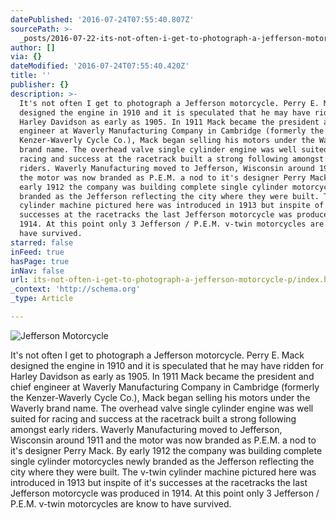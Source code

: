 ```yaml
---
datePublished: '2016-07-24T07:55:40.807Z'
sourcePath: >-
  _posts/2016-07-22-its-not-often-i-get-to-photograph-a-jefferson-motorcycle-p.md
author: []
via: {}
dateModified: '2016-07-24T07:55:40.420Z'
title: ''
publisher: {}
description: >-
  It's not often I get to photograph a Jefferson motorcycle. Perry E. Mack
  designed the engine in 1910 and it is speculated that he may have ridden for
  Harley Davidson as early as 1905. In 1911 Mack became the president and chief
  engineer at Waverly Manufacturing Company in Cambridge (formerly the
  Kenzer-Waverly Cycle Co.), Mack began selling his motors under the Waverly
  brand name. The overhead valve single cylinder engine was well suited for
  racing and success at the racetrack built a strong following amongst early
  riders. Waverly Manufacturing moved to Jefferson, Wisconsin around 1911 and
  the motor was now branded as P.E.M. a nod to it's designer Perry Mack. By
  early 1912 the company was building complete single cylinder motorcycles newly
  branded as the Jefferson reflecting the city where they were built. The v-twin
  cylinder machine pictured here was introduced in 1913 but inspite of it's
  successes at the racetracks the last Jefferson motorcycle was produced in
  1914. At this point only 3 Jefferson / P.E.M. v-twin motorcycles are know to
  have survived.
starred: false
inFeed: true
hasPage: true
inNav: false
url: its-not-often-i-get-to-photograph-a-jefferson-motorcycle-p/index.html
_context: 'http://schema.org'
_type: Article

---
```

![Jefferson Motorcycle](https://the-grid-user-content.s3-us-west-2.amazonaws.com/c1c31173-0569-45a2-9d45-4e727e7f2654.jpg)

It's not often I get to photograph a Jefferson motorcycle. Perry E. Mack designed the engine in 1910 and it is speculated that he may have ridden for Harley Davidson as early as 1905\. In 1911 Mack became the president and chief engineer at Waverly Manufacturing Company in Cambridge (formerly the Kenzer-Waverly Cycle Co.), Mack began selling his motors under the Waverly brand name. The overhead valve single cylinder engine was well suited for racing and success at the racetrack built a strong following amongst early riders. Waverly Manufacturing moved to Jefferson, Wisconsin around 1911 and the motor was now branded as P.E.M. a nod to it's designer Perry Mack. By early 1912 the company was building complete single cylinder motorcycles newly branded as the Jefferson reflecting the city where they were built. The v-twin cylinder machine pictured here was introduced in 1913 but inspite of it's successes at the racetracks the last Jefferson motorcycle was produced in 1914\. At this point only 3 Jefferson / P.E.M. v-twin motorcycles are know to have survived.
